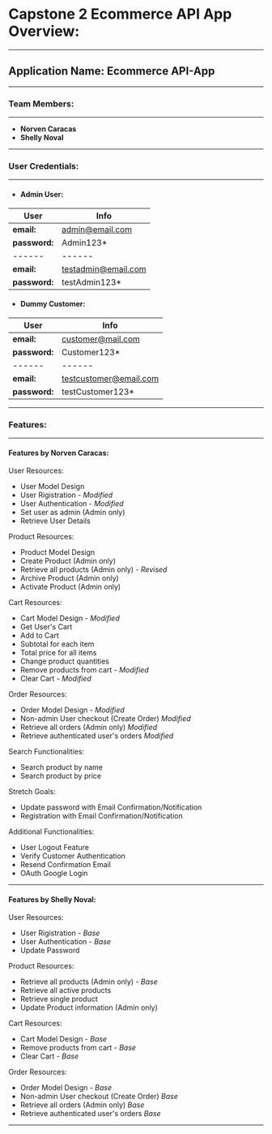 # Capstone 2 Ecommerce API App Overview:
- - -
## **Application Name: Ecommerce API-App**
- - -
### **Team Members:**
- - -
- **Norven Caracas**
- **Shelly Noval**
- - -
### **User Credentials:**
- - -
* ####  Admin User:
| User | Info | 
| ------ | ------ | 
| **email:** | admin@email.com |
| **password:** | Admin123* |
| ------ | ------ | 
| **email:** | testadmin@email.com |
| **password:** | testAdmin123* |
* #### Dummy Customer:
| User | Info | 
| ------ | ------ | 
| **email:** | customer@mail.com |
| **password:** | Customer123* |
| ------ | ------ | 
| **email:** | testcustomer@email.com |
| **password:** | testCustomer123* |
- - -
### **Features:**
- - -
#### Features by Norven Caracas:

User Resources:
* User Model Design
* User Rigistration - _Modified_
* User Authentication - _Modified_
* Set user as admin (Admin only)
* Retrieve User Details

Product Resources:
* Product Model Design
* Create Product (Admin only)
* Retrieve all products (Admin only) - _Revised_
* Archive Product (Admin only)
* Activate Product (Admin only)

Cart Resources:
* Cart Model Design - _Modified_
* Get User's Cart
* Add to Cart
* Subtotal for each item
* Total price for all items
* Change product quantities
* Remove products from cart - _Modified_
* Clear Cart - _Modified_

Order Resources:
* Order Model Design - _Modified_
* Non-admin User checkout (Create Order) _Modified_
* Retrieve all orders (Admin only) _Modified_
* Retrieve authenticated user's orders _Modified_

Search Functionalities:
* Search product by name
* Search product by price

Stretch Goals:
* Update password with Email Confirmation/Notification
* Registration with Email Confirmation/Notification

Additional Functionalities:
* User Logout Feature
* Verify Customer Authentication
* Resend Confirmation Email
* OAuth Google Login
- - -
#### Features by Shelly Noval:

User Resources:
* User Rigistration - _Base_
* User Authentication - _Base_
* Update Password

Product Resources:
* Retrieve all products (Admin only) - _Base_
* Retrieve all active products
* Retrieve single product
* Update Product information (Admin only)

Cart Resources:
* Cart Model Design - _Base_
* Remove products from cart - _Base_
* Clear Cart - _Base_

Order Resources:
* Order Model Design - _Base_
* Non-admin User checkout (Create Order) _Base_
* Retrieve all orders (Admin only) _Base_
* Retrieve authenticated user's orders _Base_
- - -